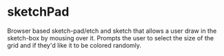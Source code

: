 # sketchPad
Browser based sketch-pad/etch and sketch that allows a user draw in the sketch-box by mousing over it. Prompts the user to select the size of the grid and if they'd like it to be colored randomly.